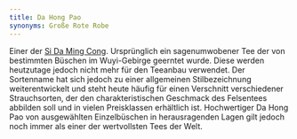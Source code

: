 ```yaml
---
title: Da Hong Pao
synonyms: Große Rote Robe
---
```

Einer der <a href="/glossar#ming-cong">Si Da Ming Cong</a>. Ursprünglich ein sagenumwobener Tee der von bestimmten Büschen im Wuyi-Gebirge geerntet wurde. Diese werden heutzutage jedoch nicht mehr für den Teeanbau verwendet. Der Sortenname hat sich jedoch zu einer allgemeinen Stilbezeichnung weiterentwickelt und steht heute häufig für einen Verschnitt verschiedener Strauchsorten, der den charakteristischen Geschmack des Felsentees abbilden soll und in vielen Preisklassen erhältlich ist. Hochwertiger Da Hong Pao von ausgewählten Einzelbüschen in herausragenden Lagen gilt jedoch noch immer als einer der wertvollsten Tees der Welt.